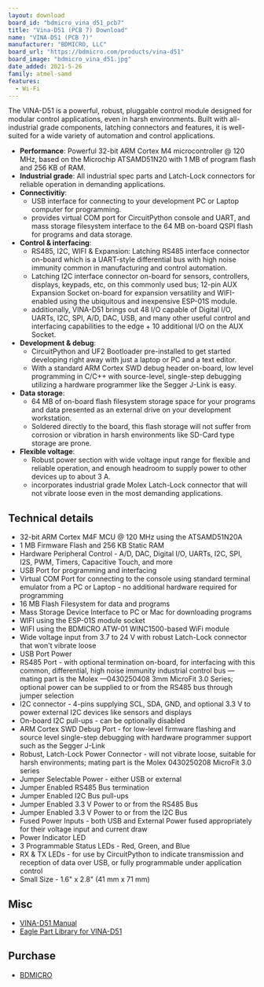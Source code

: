 ```yaml
---
layout: download
board_id: "bdmicro_vina_d51_pcb7"
title: "Vina-D51 (PCB 7) Download"
name: "VINA-D51 (PCB 7)"
manufacturer: "BDMICRO, LLC"
board_url: "https://bdmicro.com/products/vina-d51"
board_image: "bdmicro_vina_d51.jpg"
date_added: 2021-5-26
family: atmel-samd
features:
  - Wi-Fi
---
```


The VINA-D51 is a powerful, robust, pluggable control module designed for modular control applications, even in harsh environments. Built with all-industrial grade components, latching connectors and features, it is well-suited for a wide variety of automation and control applications.

* **Performance**: Powerful 32-bit ARM Cortex M4 microcontroller @ 120 MHz, based on the Microchip ATSAMD51N20 with 1 MB of program flash and 256 KB of RAM.
* **Industrial grade**: All industrial spec parts and Latch-Lock connectors for reliable operation in demanding applications.
* **Connectivitiy**:
  * USB interface for connecting to your development PC or Laptop computer for programming.
  * provides virtual COM port for CircuitPython console and UART, and mass storage filesystem interface to the 64 MB on-board QSPI flash for programs and data storage.
* **Control & interfacing**:
  * RS485, I2C, WIFI & Expansion: Latching RS485 interface connector on-board which is a UART-style differential bus with high noise immunity common in manufacturing and control automation.
  * Latching I2C interface connector on-board for sensors, controllers, displays, keypads, etc, on this commonly used bus; 12-pin AUX Expansion Socket on-board for expansion versatility and WIFI-enabled using the ubiquitous and inexpensive ESP-01S module.
  * additionally, VINA-D51 brings out 48 I/O capable of Digital I/O, UARTs, I2C, SPI, A/D, DAC, USB, and many other useful control and interfacing capabilities to the edge + 10 additional I/O on the AUX Socket.
* **Development & debug**:
  * CircuitPython and UF2 Bootloader pre-installed to get started developing right away with just a laptop or PC and a text editor.
  * With a standard ARM Cortex SWD debug header on-board, low level programming in C/C++ with source-level, single-step debugging utilizing a hardware programmer like the Segger J-Link is easy.
* **Data storage**:
  * 64 MB of on-board flash filesystem storage space for your programs and data presented as an external drive on your development workstation.
  * Soldered directly to the board, this flash storage will not suffer from corrosion or vibration in harsh environments like SD-Card type storage are prone.
* **Flexible voltage**:
  * Robust power section with wide voltage input range for flexible and reliable operation, and enough headroom to supply power to other devices up to about 3 A.
  * incorporates industrial grade Molex Latch-Lock connector that will not vibrate loose even in the most demanding applications.

## Technical details

* 32-bit ARM Cortex M4F MCU @ 120 MHz using the ATSAMD51N20A
* 1 MB Firmware Flash and 256 KB Static RAM
* Hardware Peripheral Control - A/D, DAC, Digital I/O, UARTs, I2C, SPI, I2S, PWM, Timers, Capacitive Touch, and more
* USB Port for programming and interfacing
* Virtual COM Port for connecting to the console using standard terminal emulator from a PC or Laptop - no additional hardware required for programming
* 16 MB Flash Filesystem for data and programs
* Mass Storage Device Interface to PC or Mac for downloading programs
* WIFI using the ESP-01S module socket
* WIFI using the BDMICRO ATW-01 WINC1500-based WiFi module
* Wide voltage input from 3.7 to 24 V with robust Latch-Lock connector that won't vibrate loose
* USB Port Power
* RS485 Port - with optional termination on-board, for interfacing with this common, differential, high noise immunity industrial control bus — mating part is the Molex —0430250408 3mm MicroFit 3.0 Series; optional power can be supplied to or from the RS485 bus through jumper selection
* I2C connector - 4-pins supplying SCL, SDA, GND, and optional 3.3 V to power external I2C devices like sensors and displays
* On-board I2C pull-ups - can be optionally disabled
* ARM Cortex SWD Debug Port - for low-level firmware flashing and source level single-step debugging with hardware programmer support such as the Segger J-Link
* Robust, Latch-Lock Power Connector - will not vibrate loose, suitable for harsh environments; mating part is the Molex 0430250208 MicroFit 3.0 series
* Jumper Selectable Power - either USB or external
* Jumper Enabled RS485 Bus termination
* Jumper Enabled I2C Bus pull-ups
* Jumper Enabled 3.3 V Power to or from the RS485 Bus
* Jumper Enabled 3.3 V Power to or from the I2C Bus
* Fused Power Inputs - both USB and External Power fused appropriately for their voltage input and current draw
* Power Indicator LED
* 3 Programmable Status LEDs - Red, Green, and Blue
* RX & TX LEDs - for use by CircuitPython to indicate transmission and reception of data over USB, or fully programmable under application control
* Small Size - 1.6" x 2.8" (41 mm x 71 mm)

## Misc

* [VINA-D51 Manual](https://cdn.shopify.com/s/files/1/0087/5718/2544/files/vina-d51.pdf?v=1641358819)
* [Eagle Part Library for VINA-D51](https://cdn.shopify.com/s/files/1/0087/5718/2544/files/vina-d51.lbr?v=1620249715)

## Purchase

* [BDMICRO](https://bdmicro.com/products/vina-d51)
